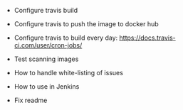- Configure travis build
- Configure travis to push the image to docker hub
- Configure travis to build every day: https://docs.travis-ci.com/user/cron-jobs/

- Test scanning images
- How to handle white-listing of issues
- How to use in Jenkins
- Fix readme

